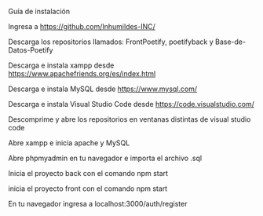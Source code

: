 Guía de instalación

Ingresa a https://github.com/Inhumildes-INC/

Descarga los repositorios llamados: FrontPoetify, poetifyback y Base-de-Datos-Poetify

Descarga e instala xampp desde https://www.apachefriends.org/es/index.html

Descarga e instala MySQL desde https://www.mysql.com/

Descarga e instala Visual Studio Code desde https://code.visualstudio.com/

Descomprime y abre los repositorios en ventanas distintas de visual studio code

Abre xampp e inicia apache y MySQL

Abre phpmyadmin en tu navegador e importa el archivo .sql

Inicia el proyecto back con el comando npm start

inicia el proyecto front con el comando npm start

En tu navegador ingresa a localhost:3000/auth/register
